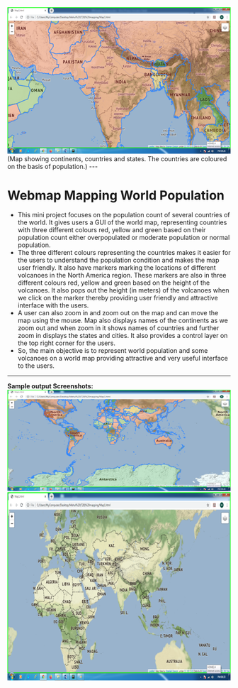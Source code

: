 <img src ="data/mappic1.png">
(Map showing continents, countries and states. The countries are coloured on the basis of population.)    
---    
    

# Webmap Mapping World Population
+ This mini project focuses on the population count of several countries of the world. It gives users a GUI of the world map, representing countries with three different colours red, yellow and green based on their population count either overpopulated or moderate population or normal population.       
+ The three different colours representing the countries makes it easier for the users to understand the population condition and makes the map user friendly. It also have markers marking the locations of different volcanoes in the North America region. These markers are also in three different colours red, yellow and green based on the height of the volcanoes. It also pops out the height (in meters) of the volcanoes when we click on the marker thereby providing user friendly and attractive interface with the users.     
+ A user can also zoom in and zoom out on the map and can move the map using the mouse. Map also displays names of the continents as we zoom out and when zoom in it shows names of countries and further zoom in displays the states and cities. It also provides a control layer on the top right corner for the users.       
+ So, the main objective is to represent world population and some volcanoes on a world map providing attractive and very useful interface to the users. 

--- 
**Sample output Screenshots:**       
<img src ="data/mappic2.png">
<img src ="data/mappic3.png">
    
